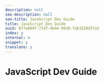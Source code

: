 ```yaml
---
description: null
seo-description: null
seo-title: JavaScript Dev Guide
title: JavaScript Dev Guide
uuid: 877e884f-71d7-4b4e-9938-fab3220d37a2
index: y
internal: n
snippet: y
translate: y
---
```


# JavaScript Dev Guide



